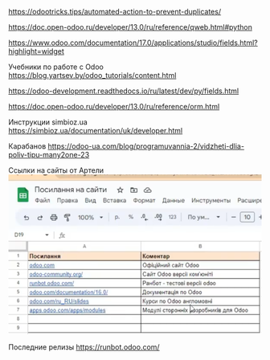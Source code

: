 https://odootricks.tips/automated-action-to-prevent-duplicates/


https://doc.open-odoo.ru/developer/13.0/ru/reference/qweb.html#python


https://www.odoo.com/documentation/17.0/applications/studio/fields.html?highlight=widget


Учебники по работе с Odoo
https://blog.yartsev.by/odoo_tutorials/content.html


https://odoo-development.readthedocs.io/ru/latest/dev/py/fields.html

https://doc.open-odoo.ru/developer/13.0/ru/reference/orm.html

Инструкции simbioz.ua
https://simbioz.ua/documentation/uk/developer.html

Карабанов
https://odoo-ua.com/blog/programuvannia-2/vidzheti-dlia-poliv-tipu-many2one-23

Ссылки на сайты от Артели
![img.png](img.png)

Последние релизы
https://runbot.odoo.com/